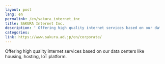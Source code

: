 ```yaml
---
layout: post
lang: en
permalink: /en/sakura_internet_inc
title: SAKURA Internet Inc.
description: ' Offering high quality internet services based on our data centers like housing, hosting, IoT platform. '
categories: 
link: https://www.sakura.ad.jp/en/corporate/
---
```


<p>Offering high quality internet services based on our data centers like housing, hosting, IoT platform.</p>
